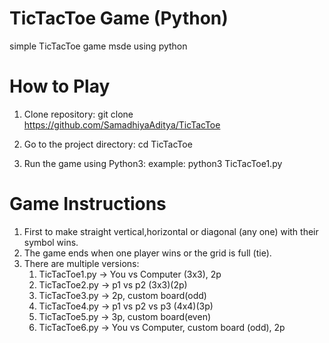# TicTacToe Game (Python)
simple TicTacToe game msde using python

# How to Play
1. Clone repository:
   git clone https://github.com/SamadhiyaAditya/TicTacToe
   
3. Go to the project directory:
   cd TicTacToe

4. Run the game using Python3:
    example: python3 TicTacToe1.py
# Game Instructions
1. First to make straight vertical,horizontal or diagonal (any one) with their symbol wins.
2. The game ends when one player wins or the grid is full (tie).
3. There are multiple versions:
   1. TicTacToe1.py -> You vs Computer (3x3), 2p
   2. TicTacToe2.py -> p1 vs p2 (3x3)(2p)
   3. TicTacToe3.py -> 2p, custom board(odd)
   4. TicTacToe4.py -> p1 vs p2 vs p3 (4x4)(3p)
   5. TicTacToe5.py -> 3p, custom board(even)
   6. TicTacToe6.py -> You vs Computer, custom board (odd), 2p
